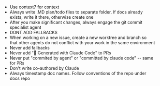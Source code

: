 - Use context7 for context
- Always write .MD plan/todo files to separate folder. If docs already exists, write it there, otherwise create one
- After you make significant changes, always engage the git commit specialist agent
- DONT ADD FALLBACKS
- When working on a new issue, create a new worktree and branch so that other agents do not conflict with your work in the same environment
- Never add fallbacks
- Never add "🤖 Generated with Claude Code" to PRs
- Never put "commited by agent" or "committed by claude code" -- same for PRs
- Don't write co-authored by Claude
- Always timestamp doc names. Follow conventions of the repo under docs repo
